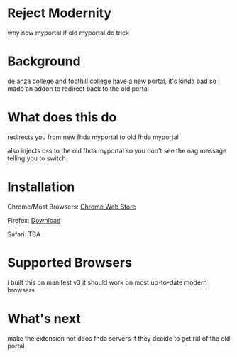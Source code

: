 # Reject Modernity
why new myportal if old myportal do trick

# Background
de anza college and foothill college have a new portal, it's kinda bad so i made an addon to redirect back to the old portal

# What does this do
redirects you from new fhda myportal to old fhda myportal

also injects css to the old fhda myportal so you don't see the nag message telling you to switch

# Installation
Chrome/Most Browsers: [Chrome Web Store](https://chromewebstore.google.com/detail/dncldecedaaiofbaepaocnadgfmmacnl/preview?hl=en-GB&authuser=0)

Firefox: [Download](https://github.com/RyanCheddar/fhda-old-myportal-redirect/releases/download/yay/firefox.xpi)

Safari: TBA

# Supported Browsers
i built this on manifest v3 it should work on most up-to-date modern browsers

# What's next
make the extension not ddos fhda servers if they decide to get rid of the old portal
